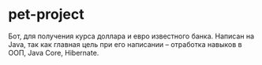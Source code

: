 # pet-project
Бот, для получения курса доллара и евро известного банка.
Написан на Java, так как главная цель при его написании – отработка навыков в ООП, Java Core, Hibernate. 
